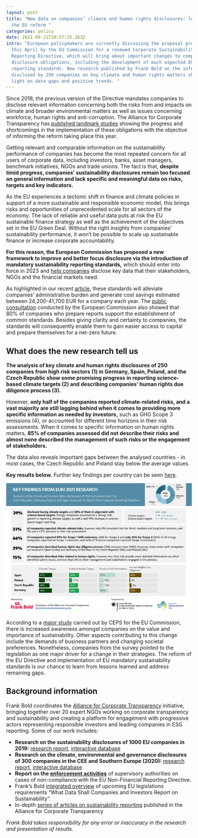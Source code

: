 ```yaml
---
layout: post
title: "New data on companies’ climate and human rights disclosures: lessons for
  the EU reform "
categories: policy
date: 2021-09-21T20:57:25.263Z
intro: "European policymakers are currently discussing the proposal presented
  this April by the EU Commission for a renewed Corporate Sustainability
  Reporting Directive, which will bring about important changes to companies’
  disclosure obligations, including the development of much expected EU
  reporting standards. New research published by Frank Bold on the information
  disclosed by 250 companies on key climate and human rights matters shines
  light on data gaps and positive trends. "
---
```

Since 2018, the previous version of the Directive mandates companies to disclose relevant information concerning both the risks from and impacts on climate and broader environmental matters as well as issues concerning workforce, human rights and anti-corruption. The Alliance for Corporate Transparency has [published landmark studies](https://www.allianceforcorporatetransparency.org/) showing the progress and shortcomings in the implementation of these obligations with the objective of informing the reform taking place this year. 

Getting relevant and comparable information on the sustainability performance of companies has become the most repeated concern for all users of corporate data, including investors, banks, asset managers, benchmark initiatives, NGOs and trade unions. The fact is that, **despite timid progress, companies’ sustainability disclosures remain too focused on general information and lack specific and meaningful data on risks, targets and key indicators.** 

As the EU experiences a tectonic shift in finance and climate policies in support of a more sustainable and responsible economic model, this brings risks and opportunities of unprecedented scale for all sectors of the economy. The lack of reliable and useful data puts at risk the EU sustainable finance strategy as well as the achievement of the objectives set in the EU Green Deal. Without the right insights from companies’ sustainability performance, it won’t be possible to scale up sustainable finance or increase corporate accountability. 

**For this reason, the European Commission has proposed a new framework to improve and better focus disclosure via the introduction of mandatory sustainability reporting standards,** which should enter into force in 2023 and [help companies](https://www.allianceforcorporatetransparency.org/news/the-missing-piece-corporate-sustainability-standards-in-the-eu-and-how-they-fit-with-the-investors-disclosure-regulation-and-taxonomy.html) disclose key data that their stakeholders, NGOs and the financial markets need. 

As highlighted in our recent [article](https://bit.ly/2VHtxWc), these standards will alleviate companies’ administrative burden and generate cost savings estimated between 24,200-41,700 EUR for a company each year. The [public consultation](https://ec.europa.eu/info/law/better-regulation/have-your-say/initiatives/12129-Revision-of-Non-Financial-Reporting-Directive/public-consultation_en) conducted by the European Commission also showed that 80% of companies who prepare reports support the establishment of common standards. Besides giving clarity and certainty to companies, the standards will consequently enable them to gain easier access to capital and prepare themselves for a net-zero future. 

## What does the new research tell us

**The analysis of key climate and human rights disclosures of 250 companies from high risk sectors (1) in Germany, Spain, Poland, and the Czech Republic show some promising progress in reporting science-based climate targets (2) and describing companies’ human rights due diligence process (3).**

However, **only half of the companies reported climate-related risks, and a vast majority are still lagging behind when it comes to providing more specific information as needed by investors,** such as GHG Scope 3 emissions (4), or accounted for different time horizons in their risk assessments. When it comes to specific information on human rights matters, **85% of companies assessed did not describe their risks and almost none described the management of such risks or the engagement of stakeholders.** 

The data also reveals important gaps between the analysed countries - in most cases, the Czech Republic and Poland stay below the average values. 

**Key results below.** Further key findings per country can be seen [here](https://www.allianceforcorporatetransparency.org/assets/2109_2021-research_results.pdf). 

![Key findings from EUKI 2021 research](/assets/2019_key_findings.png "Key findings from EUKI 2021 research")

According to a [major study](https://op.europa.eu/en/publication-detail/-/publication/1ef8fe0e-98e1-11eb-b85c-01aa75ed71a1/language-en/format-PDF/source-201819497) carried out by CEPS for the EU Commission, there is increased awareness amongst companies on the value and importance of sustainability. Other aspects contributing to this change include the demands of business partners and changing societal preferences. Nonetheless, companies from the survey pointed to the legislation as one major driver for a change in their strategies. The reform of the EU Directive and implementation of EU mandatory sustainability standards is our chance to learn from lessons learned and address remaining gaps. 

## Background information

Frank Bold coordinates the [Alliance for Corporate Transparency](https://www.allianceforcorporatetransparency.org/) initiative, bringing together over 20 expert NGOs working on corporate transparency and sustainability and creating a platform for engagement with progressive actors representing responsible investors and leading companies in ESG reporting. Some of our work includes: 

* **Research on the sustainability disclosures of 1000 EU companies in 2019:** [research report,](https://www.allianceforcorporatetransparency.org/assets/2019_Research_Report%20_Alliance_for_Corporate_Transparency.pdf) [interactive database](https://www.allianceforcorporatetransparency.org/database/2019.html)
* **Research on the climate, environmental and governance disclosures of 300 companies in the CEE and Southern Europe (2020):** [research report,](https://www.allianceforcorporatetransparency.org/assets/Research_Report_EUKI_2020.pdf) [interactive database](https://www.allianceforcorporatetransparency.org/database/2020.html)
* **Report on the [enforcement activities](https://bit.ly/3DZRBoi)** of supervisory authorities on cases of non-compliance with the EU Non-Financial Reporting Directive.
* Frank’s Bold [integrated overview](http://en.frankbold.org/sites/default/files/publikace/sustainability_reporting_guidance_frank_bold_updated.pdf) of upcoming EU legislations requirements “What Data Shall Companies and Investors Report on Sustainability”. 
* In-depth [series of articles on sustainability reporting](https://www.allianceforcorporatetransparency.org/news/categories/#monthly-articles) published in the Alliance for Corporate Transparency

*Frank Bold takes responsibility for any error or inaccuracy in the research and presentation of results.*